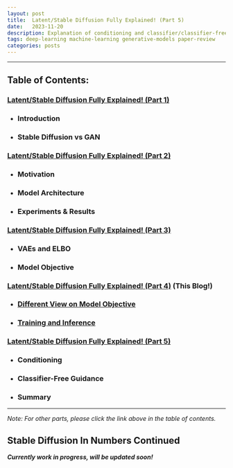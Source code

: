 ```yaml
---
layout: post
title:  Latent/Stable Diffusion Fully Explained! (Part 5)
date:   2023-11-20
description: Explanation of conditioning and classifier/classifier-free guidance.
tags: deep-learning machine-learning generative-models paper-review
categories: posts
---
```

---

## **Table of Contents:**
### [Latent/Stable Diffusion Fully Explained! (Part 1)](/blog/2023/stable-diffusion/)
- ### Introduction
- ### Stable Diffusion vs GAN

### [Latent/Stable Diffusion Fully Explained! (Part 2)](/blog/2023/stable-diffusion-part2/) 
- ### Motivation
- ### Model Architecture
- ### Experiments & Results

### [Latent/Stable Diffusion Fully Explained! (Part 3)](/blog/2023/stable-diffusion-part3/) 
- ### VAEs and ELBO
- ### Model Objective

### [Latent/Stable Diffusion Fully Explained! (Part 4)](#stable-diffusion-in-numbers-2) (This Blog!)
- ### [Different View on Model Objective](#model-objective2)
- ### [Training and Inference](#training-inference)

### [Latent/Stable Diffusion Fully Explained! (Part 5)](/blog/2023/stable-diffusion-part5/)
- ### Conditioning 
- ### Classifier-Free Guidance
- ### Summary

---

*Note: For other parts, please click the link above in the table of contents.* 

<a id="stable-diffusion-in-numbers-2"></a>
## **Stable Diffusion In Numbers Continued**

***Currently work in progress, will be updated soon!***


[//]: # (<a id="conditioning"></a>)

[//]: # (###  ***Conditioning:***)

[//]: # (For conditioning, look at table 15 of LDM paper)

[//]: # (maybe include autoencoder training as well since conditioning is basically UNet training details + pretrained encoder.)

[//]: # (Autoencoder training is in appendix G: Details on Autoencoder Models)

[//]: # ()
[//]: # (<a id="classifier-free-guidance"></a>)

[//]: # (###  ***Classifier-Free Guidance:***)

[//]: # ()
[//]: # (<a id="summary"></a>)

[//]: # (###  ***Summary:***)